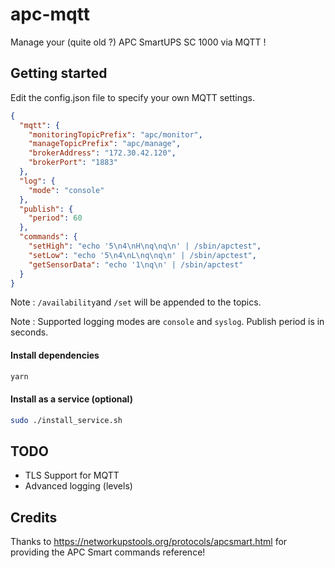 # apc-mqtt

Manage your (quite old ?) APC SmartUPS SC 1000 via MQTT !

## Getting started 

Edit the config.json file to specify your own MQTT settings.

```json
{
  "mqtt": {
    "monitoringTopicPrefix": "apc/monitor",
    "manageTopicPrefix": "apc/manage",
    "brokerAddress": "172.30.42.120",
    "brokerPort": "1883"
  },
  "log": {
    "mode": "console"
  },
  "publish": {
    "period": 60
  },
  "commands": {
    "setHigh": "echo '5\n4\nH\nq\nq\n' | /sbin/apctest",
    "setLow": "echo '5\n4\nL\nq\nq\n' | /sbin/apctest",
    "getSensorData": "echo '1\nq\n' | /sbin/apctest"
  }
}
```

Note : `/availability`and `/set` will be appended to the topics.

Note : Supported logging modes are `console` and `syslog`. Publish period is in seconds.

#### Install dependencies
```bash
yarn
```

#### Install as a service (optional)
```bash
sudo ./install_service.sh
```

## TODO

- TLS Support for MQTT
- Advanced logging (levels)

## Credits

Thanks to https://networkupstools.org/protocols/apcsmart.html for providing the APC Smart commands reference!
